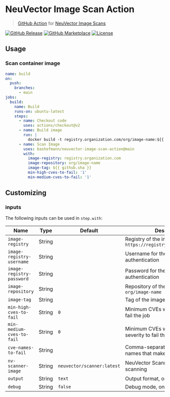 # NeuVector Image Scan Action

> [GitHub Action](https://github.com/features/actions) for [NeuVector Image Scans](https://neuvector.com)

[![GitHub Release][release-img]][release]
[![GitHub Marketplace][marketplace-img]][marketplace]
[![License][license-img]][license]

## Usage

### Scan container image

```yaml
name: build
on:
  push:
    branches:
      - main
jobs:
  build:
    name: Build
    runs-on: ubuntu-latest
    steps:
      - name: Checkout code
        uses: actions/checkout@v2
      - name: Build image
        run: |
          docker build -t registry.organization.com/org/image-name:${{ github.sha }} .
      - name: Scan Image
        uses: bashofmann/neuvector-image-scan-action@main
        with:
          image-registry: registry.organization.com
          image-repository: org/image-name
          image-tag: ${{ github.sha }}
          min-high-cves-to-fail: '1'
          min-medium-cves-to-fail: '1'
```

## Customizing

### inputs

The following inputs can be used in `step.with`:

| Name                      | Type   | Default                    | Description                                                              |
|---------------------------|--------|----------------------------|--------------------------------------------------------------------------|
| `image-registry`          | String |                            | Registry of the image to scan, e.g. `https://registry.organization.com/` |
| `image-registry-username` | String |                            | Username for the registry authentication                                 |
| `image-registry-password` | String |                            | Password for the registry authentication                                 |
| `image-repository`        | String |                            | Repository of the image to scan, e.g. `org/image-name`                   |
| `image-tag`               | String |                            | Tag of the image to scan, e.g. `1.0.0`                                   |
| `min-high-cves-to-fail`   | String | `0`                        | Minimum CVEs with high severity to fail the job                          |
| `min-medium-cves-to-fail` | String | `0`                        | Minimum CVEs with medium severity to fail the job                        |
| `cve-names-to-fail`       | String |                            | Comma-separated list of CVE names that make the job fail                 |
| `nv-scanner-image`        | String | `neuvector/scanner:latest` | NeuVector Scanner image to use for scanning                              |
| `output`                  | String | `text`                     | Output format, one of: text,json,csv                                     |
| `debug`                   | String | `false`                    | Debug mode, on of: true,false                                            |

[release]: https://github.com/bashofmann/neuvector-image-scan-action/releases/latest
[release-img]: https://img.shields.io/github/release/bashofmann/neuvector-image-scan-action.svg?logo=github
[marketplace]: https://github.com/marketplace/actions/bashofmann/neuvector-image-scan
[marketplace-img]: https://img.shields.io/badge/marketplace-bashofmann/neuvector-image-scan--action-blue?logo=github
[license]: https://github.com/bashofmann/neuvector-image-scan-action/blob/master/LICENSE
[license-img]: https://img.shields.io/github/license/bashofmann/neuvector-image-scan-action